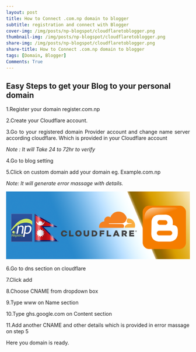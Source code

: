 ```yaml
---
layout: post
title: How to Connect .com.np domain to blogger
subtitle: registration and connect with Blogger
cover-img: /img/posts/np-blogspot/cloudflaretoblogger.png
thumbnail-img: /img/posts/np-blogspot/cloudflaretoblogger.png
share-img: /img/posts/np-blogspot/cloudflaretoblogger.png
share-title: How to Connect .com.np domain to blogger
tags: [Domain, Blogger]
Comments: True
---
```


## Easy Steps to get your Blog to your personal domain
1.Register your domain register.com.np

2.Create your Cloudflare account.

<div style="text-align: justify">3.Go to your registered domain Provider account and change name server according cloudflare. Which is provided in your Cloudflare account</div>

*Note : It will Take 24 to 72hr to verify*

4.Go to blog setting

5.Click on custom domain add your domain eg. Example.com.np

*Note: It will generate error massage with details.*

![np domain to Blogspot](/img/posts/np-blogspot/cloudflaretoblogger.png)

6.Go to dns section on cloudflare

7.Click add

8.Choose CNAME from dropdown box

9.Type www on Name section

10.Type ghs.google.com on Content section

11.Add another CNAME and other details which is provided in error massage on step 5

Here you domain is ready.